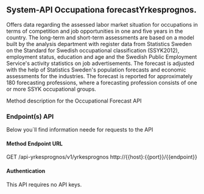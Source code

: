 
## System-API  Occupationa forecastYrkesprognos.

Offers data regarding the assessed labor market situation for occupations in terms of competition and job opportunities in one and five years in the country. The long-term and short-term assessments are based on a model built by the analysis department with register data from Statistics Sweden on the Standard for Swedish occupational classification (SSYK2012), employment status, education and age and the Swedish Public Employment Service's activity statistics on job advertisements. The forecast is adjusted with the help of Statistics Sweden's population forecasts and economic assessments for the industries. The forecast is reported for approximately 180 forecasting professions, where a forecasting profession consists of one or more SSYK occupational groups.

Method description for the Occupational Forecast API

### Endpoint(s) API
Below you´ll find information neede for requests to the API

#### Method	Endpoint	URL
GET	/api-yrkesprognos/v1/yrkesprognos	http://{{host}:{{port}}/{{endpoint}}

#### Authentication
This API requires no API keys.

